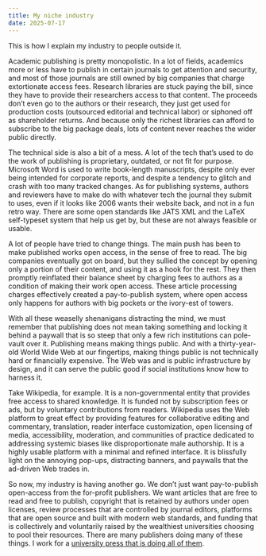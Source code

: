 ```yaml
---
title: My niche industry
date: 2025-07-17
---
```


This is how I explain my industry to people outside it.

Academic publishing is pretty monopolistic. In a lot of fields, academics more or less have to publish in certain journals to get attention and security, and most of those journals are still owned by big companies that charge extortionate access fees. Research libraries are stuck paying the bill, since they have to provide their researchers access to that content. The proceeds don’t even go to the authors or their research, they just get used for production costs (outsourced editorial and technical labor) or siphoned off as shareholder returns. And because only the richest libraries can afford to subscribe to the big package deals, lots of content never reaches the wider public directly.

The technical side is also a bit of a mess. A lot of the tech that’s used to do the work of publishing is proprietary, outdated, or not fit for purpose. Microsoft Word is used to write book-length manuscripts, despite only ever being intended for corporate reports, and despite a tendency to glitch and crash with too many tracked changes. As for publishing systems, authors and reviewers have to make do with whatever tech the journal they submit to uses, even if it looks like 2006 wants their website back, and not in a fun retro way. There are some open standards like JATS XML and the LaTeX self-typeset system that help us get by, but these are not always feasible or usable.

A lot of people have tried to change things. The main push has been to make published works open access, in the sense of free to read. The big companies eventually got on board, but they sullied the concept by opening only a portion of their content, and using it as a hook for the rest. They then promptly reinflated their balance sheet by charging fees to authors as a condition of making their work open access. These article processing charges effectively created a pay-to-publish system, where open access only happens for authors with big pockets or the ivory-est of towers.

With all these weaselly shenanigans distracting the mind, we must remember that publishing does not mean taking something and locking it behind a paywall that is so steep that only a few rich institutions can pole-vault over it. Publishing means making things public. And with a thirty-year-old World Wide Web at our fingertips, making things public is not technically hard or financially expensive. The Web was and is public infrastructure by design, and it can serve the public good if social institutions know how to harness it.

Take Wikipedia, for example. It is a non-governmental entity that provides free access to shared knowledge. It is funded not by subscription fees or ads, but by voluntary contributions from readers. Wikipedia uses the Web platform to great effect by providing features for collaborative editing and commentary, translation, reader interface customization, open licensing of media, accessibility, moderation, and communities of practice dedicated to addressing systemic biases like disproportionate male authorship. It is a highly usable platform with a minimal and refined interface. It is blissfully light on the annoying pop-ups, distracting banners, and paywalls that the ad-driven Web trades in.

So now, my industry is having another go. We don’t just want pay-to-publish open-access from the for-profit publishers. We want articles that are free to read and free to publish, copyright that is retained by authors under open licenses, review processes that are controlled by journal editors, platforms that are open source and built with modern web standards, and funding that is collectively and voluntarily raised by the wealthiest universities choosing to pool their resources. There are many publishers doing many of these things. I work for a <a href="https://www.openlibhums.org/" target="_blank">university press that is doing all of them</a>.
